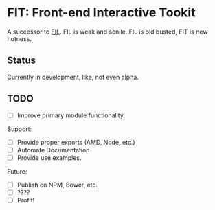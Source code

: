 # FIT: Front-end Interactive Tookit

A successor to [FIL](https://github.com/dannygarcia/fil). FIL is weak and senile. FIL is old busted, FIT is new hotness.

## Status

Currently in development, like, not even alpha.

## TODO

- [ ] Improve primary module functionality.

Support:

- [ ] Provide proper exports (AMD, Node, etc.)
- [ ] Automate Documentation
- [ ] Provide use examples.

Future:
- [ ] Publish on NPM, Bower, etc.
- [ ] ????
- [ ] Profit!
